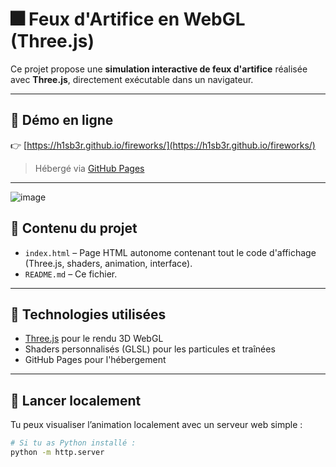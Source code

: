 # 🎆 Feux d'Artifice en WebGL (Three.js)

Ce projet propose une **simulation interactive de feux d'artifice** réalisée avec **Three.js**, directement exécutable dans un navigateur.

---

## 🔗 Démo en ligne

👉 [https://h1sb3r.github.io/fireworks/](https://h1sb3r.github.io/fireworks/)

> Hébergé via [GitHub Pages](https://pages.github.com)

---
![image](https://github.com/user-attachments/assets/e9670f98-bfaf-4509-bdb7-bca23e322090)



## 📁 Contenu du projet

- `index.html` – Page HTML autonome contenant tout le code d'affichage (Three.js, shaders, animation, interface).
- `README.md` – Ce fichier.

---

## 🧱 Technologies utilisées

- [Three.js](https://threejs.org) pour le rendu 3D WebGL
- Shaders personnalisés (GLSL) pour les particules et traînées
- GitHub Pages pour l'hébergement

---

## 🚀 Lancer localement

Tu peux visualiser l’animation localement avec un serveur web simple :

```bash
# Si tu as Python installé :
python -m http.server
